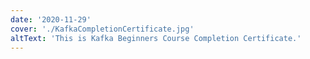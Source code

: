 ```yaml
---
date: '2020-11-29'
cover: './KafkaCompletionCertificate.jpg'
altText: 'This is Kafka Beginners Course Completion Certificate.'
---
```


